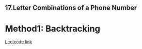 ## 17.Letter Combinations of a Phone Number

# Method1: Backtracking
[Leetcode link](https://leetcode.com/problems/letter-combinations-of-a-phone-number/)
